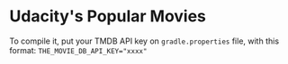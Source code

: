 # Udacity's Popular Movies

To compile it, put your TMDB API key on ``gradle.properties`` file, with this format:
``THE_MOVIE_DB_API_KEY="xxxx"`` 